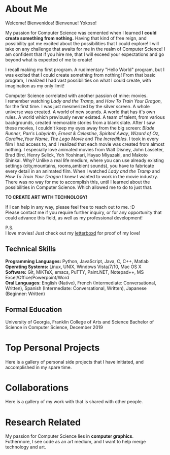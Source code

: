 # About Me
Welcome! Bienvenidos! Bienvenue! Yokoso!

My passion for Computer Science was cemented when I learned **I could create something from nothing.**
Having that kind of free reign, and possibility got me excited about the possibilities that I could
explore! I will take on any challenge that awaits for me in the realm of Computer Science!
I am confident that if you hire me, that I will exceed your expectations and go beyond what
is expected of me to create!

I recall making my first program. A rudimentary "Hello World" program, but I was
excited that I could create something from nothing! From that basic program, I realized
I had vast possibilities on what I could create, with imagination as my only limit!

Computer Science correlated with another passion of mine: movies.<br /> 
I remember watching *Lady and the Tramp*, and *How To Train Your Dragon*, for the first time. 
I was just mesmerized by the silver screen. A whole universe was created. A world of new sounds.
A world that has it's own rules. A world which previously never existed. A team of talent, from
various backgrounds, created memorable stories from a blank slate. After I saw these movies, I couldn't
keep my eyes away from the big screen: *Blade Runner*, *Pan's Labyrinth*, *Ernest & Celestine*, 
*Spirited Away*, *Wizard of Oz*, *Coraline*,*Your Name*, *The Lego Movie* and *The Incredibles*. I took
in every film I had access to, and I realized that each movie was created from almost nothing. I especially
love animated movies from Walt Disney, John Lasseter, Brad Bird, Henry Selick, Yoh Yoshinari, Hayao Miyazaki,
and Makoto Shinkai. Why? Unlike a real life medium, where you can use already existing settings (city,mountains,
rooms,ambient sounds), you have to fabricate every detail in an animated film. When I watched *Lady and the Tramp*
and *How To Train Your Dragon* I knew I wanted to work in the movie industry. There was no way for me to
accomplish this, until I learned about the possibilities in Computer Science. Which allowed me to do to just that.

**TO CREATE ART WITH TECHNOLOGY!**

If I can help in any way, please feel free to reach out to me. :D <br /> 
Please contact me if you require further inquiry, or for any opportunity that could advance this field,
as well as my professional development!

P.S. <br /> 
I love movies! Just check out my [letterboxd](https://letterboxd.com/snowdrgn/films/ "My Letterboxd!") for proof of my love!<br /> 

## Technical Skills
**Programming Languages:** Python, JavaScript, Java, C, C++, Matlab <br /> 
**Operating Systems:** Linux, UNIX, Windows Vista/7/10, Mac OS X <br /> 
**Software:** Git, MiKTeX, emacs, PuTTY, Paint.NET, Notepad++, MS Excel/Office/Powerpoint/Word <br /> 
**Oral Languages**: English (Native), French (Intermediate: Conversational, Written), Spanish (Intermediate: Conversational, Written),  Japanese (Beginner: Written)

## Formal Education
University of Georgia, Franklin College of Arts and Science
Bachelor of Science in Computer Science, December 2019

# Top Personal Projects

Here is a gallery of personal side projects that I have initiated, and accomplished in my spare time.

# Collaborations

Here is a gallery of my work with that is shared with other people.

# Research Related

My passion for Computer Science lies in **computer graphics**. <br /> 
Futhermore, I see code as an art medium, and I want to help merge technology and art.
